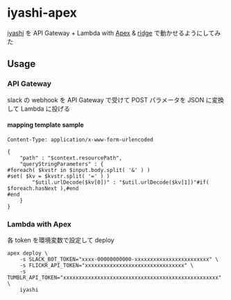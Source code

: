 # iyashi-apex

[iyashi](https://github.com/mix3/iyashi) を API Gateway + Lambda with [Apex](https://github.com/apex/apex) & [ridge](https://github.com/fujiwara/ridge) で動かせるようにしてみた

## Usage

### API Gateway

slack の webhook を API Gateway で受けて POST パラメータを JSON に変換して Lambda に投げる

#### mapping template sample

```
Content-Type: application/x-www-form-urlencoded
```
```
{
    "path" : "$context.resourcePath",
    "queryStringParameters" : {
#foreach( $kvstr in $input.body.split( '&' ) )
#set( $kv = $kvstr.split( '=' ) )
        "$util.urlDecode($kv[0])" : "$util.urlDecode($kv[1])"#if( $foreach.hasNext ),#end
#end
    }
}
```

### Lambda with Apex

各 token を環境変数で設定して deploy

```
apex deploy \
    -s SLACK_BOT_TOKEN="xxxx-00000000000-xxxxxxxxxxxxxxxxxxxxxxxx" \
    -s FLICKR_API_TOKEN="xxxxxxxxxxxxxxxxxxxxxxxxxxxxxxxx" \
    -s TUMBLR_API_TOKEN="xxxxxxxxxxxxxxxxxxxxxxxxxxxxxxxxxxxxxxxxxxxxxxxxxx" \
    iyashi
```

